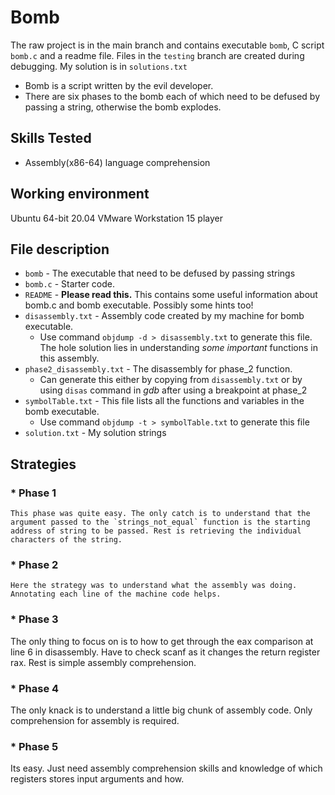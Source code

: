 # Bomb
The raw project is in the main branch and contains executable `bomb`, C script `bomb.c` and a readme file. Files in the `testing` branch are created during debugging. My solution is in `solutions.txt`
* Bomb is a script written by the evil developer.
* There are six phases to the bomb each of which need to be defused by passing a string, otherwise the bomb explodes.

## Skills Tested
* Assembly(x86-64) language comprehension

## Working environment 
Ubuntu 64-bit 20.04
VMware Workstation 15 player

## File description
* `bomb` - The executable that need to be defused by passing strings
* `bomb.c` - Starter code.
* `README` - **Please read this.** This contains some useful information about bomb.c and bomb executable. Possibly some hints too!
* `disassembly.txt` - Assembly code created by my machine for bomb executable. 
	* Use command `objdump -d > disassembly.txt` to generate this file. 
	The hole solution lies in understanding *some important* functions in this assembly.
* `phase2_disassembly.txt` - The disassembly for phase_2 function. 
	* Can generate this either by copying from `disassembly.txt` or by using `disas` command in *gdb* after using a breakpoint at phase_2 
* `symbolTable.txt` - This file lists all the functions and variables in the bomb executable. 
	* Use command `objdump -t > symbolTable.txt` to generate this file
* `solution.txt` - My solution strings

## Strategies
###  * Phase 1
	This phase was quite easy. The only catch is to understand that the argument passed to the `strings_not_equal` function is the starting address of string to be passed. Rest is retrieving the individual characters of the string.
### * Phase 2
	Here the strategy was to understand what the assembly was doing. Annotating each line of the machine code helps.
	
### * Phase 3
  The only thing to focus on is to how to get through the eax comparison at line 6 in disassembly. Have to check scanf as it changes the return register rax. Rest is simple assembly comprehension.

### * Phase 4
  The only knack is to understand a little big chunk of assembly code. Only comprehension for assembly is required.

### * Phase 5
  Its easy. Just need assembly comprehension skills and knowledge of which registers stores input arguments and how.

